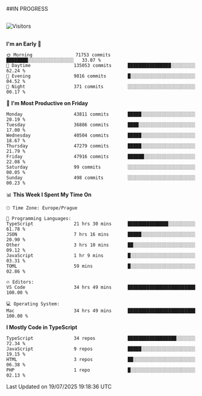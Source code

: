 ##IN PROGRESS
##
![Visitors](https://komarev.com/ghpvc/?username=petrbui&style=for-the-badge&label=Visitors+👀)



##
<!--
[![My GitHub stats](https://github-readme-stats.vercel.app/api?username=petrbui&theme=github_dark)](https://github.com/anuraghazra/github-readme-stats)

[![My wakatime stats](https://github-readme-stats.vercel.app/api/wakatime?username=petrbui&theme=github_dark)](https://github.com/anuraghazra/github-readme-stats)
-->
<!--START_SECTION:waka-->
**I'm an Early 🐤** 

```text
🌞 Morning                71753 commits       ████████░░░░░░░░░░░░░░░░░   33.07 % 
🌆 Daytime                135053 commits      ████████████████░░░░░░░░░   62.24 % 
🌃 Evening                9816 commits        █░░░░░░░░░░░░░░░░░░░░░░░░   04.52 % 
🌙 Night                  371 commits         ░░░░░░░░░░░░░░░░░░░░░░░░░   00.17 % 
```
📅 **I'm Most Productive on Friday** 

```text
Monday                   43811 commits       █████░░░░░░░░░░░░░░░░░░░░   20.19 % 
Tuesday                  36886 commits       ████░░░░░░░░░░░░░░░░░░░░░   17.00 % 
Wednesday                40504 commits       █████░░░░░░░░░░░░░░░░░░░░   18.67 % 
Thursday                 47279 commits       █████░░░░░░░░░░░░░░░░░░░░   21.79 % 
Friday                   47916 commits       ██████░░░░░░░░░░░░░░░░░░░   22.08 % 
Saturday                 99 commits          ░░░░░░░░░░░░░░░░░░░░░░░░░   00.05 % 
Sunday                   498 commits         ░░░░░░░░░░░░░░░░░░░░░░░░░   00.23 % 
```


📊 **This Week I Spent My Time On** 

```text
🕑︎ Time Zone: Europe/Prague

💬 Programming Languages: 
TypeScript               21 hrs 30 mins      ███████████████░░░░░░░░░░   61.78 % 
JSON                     7 hrs 16 mins       █████░░░░░░░░░░░░░░░░░░░░   20.90 % 
Other                    3 hrs 10 mins       ██░░░░░░░░░░░░░░░░░░░░░░░   09.12 % 
JavaScript               1 hr 9 mins         █░░░░░░░░░░░░░░░░░░░░░░░░   03.31 % 
TOML                     59 mins             █░░░░░░░░░░░░░░░░░░░░░░░░   02.86 % 

🔥 Editors: 
VS Code                  34 hrs 49 mins      █████████████████████████   100.00 % 

💻 Operating System: 
Mac                      34 hrs 49 mins      █████████████████████████   100.00 % 
```

**I Mostly Code in TypeScript** 

```text
TypeScript               34 repos            ██████████████████░░░░░░░   72.34 % 
JavaScript               9 repos             █████░░░░░░░░░░░░░░░░░░░░   19.15 % 
HTML                     3 repos             ██░░░░░░░░░░░░░░░░░░░░░░░   06.38 % 
PHP                      1 repo              █░░░░░░░░░░░░░░░░░░░░░░░░   02.13 % 
```




 Last Updated on 19/07/2025 19:18:36 UTC
<!--END_SECTION:waka-->

